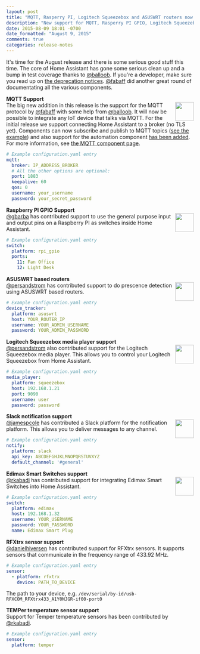 ```yaml
---
layout: post
title: "MQTT, Rasperry PI, Logitech Squeezebox and ASUSWRT routers now supported"
description: "New support for MQTT, Rasperry PI GPIO, Logitech Squeezebox and ASUSWRT routers"
date: 2015-08-09 18:01 -0700
date_formatted: "August 9, 2015"
comments: true
categories: release-notes
---
```


It's time for the August release and there is some serious good stuff this time. The core of Home Assistant has gone some serious clean up and a bump in test coverage thanks to [@balloob](https://github.com/balloob). If you're a developer, make sure you read up on [the deprecation notices](https://github.com/balloob/home-assistant/pull/251). [@fabaff](https://github.com/fabaff) did another great round of documentating all the various components.

__MQTT Support__<br>
<img src='/images/supported_brands/mqtt.png' style='border:none; box-shadow: none; float: right;' height='50' />
The big new addition in this release is the support for the MQTT protocol by [@fabaff](https://github.com/fabaff) with some help from [@balloob](https://github.com/balloob). It will now be possible to integrate any IoT device that talks via MQTT. For the initial release we support connecting Home Assistant to a broker (no TLS yet). Components can now subscribe and publish to MQTT topics ([see the example][mqtt-example]) and also support for the automation component [has been added][mqtt-automation]. For more information, see [the MQTT component page][mqtt-component].

[mqtt-example]: https://github.com/balloob/home-assistant/blob/dev/config/custom_components/mqtt_example.py
[mqtt-automation]: /components/automation.html#mqtt-based-automation
[mqtt-component]: /components/mqtt.html

```yaml
# Example configuration.yaml entry
mqtt:
  broker: IP_ADDRESS_BROKER
  # All the other options are optional:
  port: 1883
  keepalive: 60
  qos: 0
  username: your_username
  password: your_secret_password
```

<!--more-->

__Raspberry PI GPIO Support__<br>
<img src='/images/supported_brands/raspberry-pi.png' style='border:none; box-shadow: none; float: right;' height='50' />
[@gbarba](https://github.com/gbarba) has contributed support to use the general purpose input and output pins on a Raspberry PI as switches inside Home Assistant.

```yaml
# Example configuration.yaml entry
switch:
  platform: rpi_gpio
  ports:
    11: Fan Office
    12: Light Desk
```

__ASUSWRT based routers__<br>
<img src='/images/supported_brands/asus.png' style='border:none; box-shadow: none; float: right;' height='50' />
[@persandstrom](https://github.com/persandstrom) has contributed support to do prescence detection using ASUSWRT based routers.

```yaml
# Example configuration.yaml entry
device_tracker:
  platform: asuswrt
  host: YOUR_ROUTER_IP
  username: YOUR_ADMIN_USERNAME
  password: YOUR_ADMIN_PASSWORD
```

__Logitech Squeezebox media player support__<br>
<img src='/images/supported_brands/logitech.png' style='border:none; box-shadow: none; float: right;' height='50' />
[@persandstrom](https://github.com/persandstrom) also contributed support for the Logitech Squeezebox media player. This allows you to control your Logitech Squeezebox from Home Assistant.

```yaml
# Example configuration.yaml entry
media_player:
  platform: squeezebox
  host: 192.168.1.21
  port: 9090
  username: user
  password: password
```

__Slack notification support__<br>
<img src='/images/supported_brands/slack.png' style='border:none; box-shadow: none; float: right;' height='50' />
[@jamespcole](https://github.com/jamespcole) has contributed a Slack platform for the notification platform. This allows you to deliver messages to any channel.

```yaml
# Example configuration.yaml entry
notify:
  platform: slack
  api_key: ABCDEFGHJKLMNOPQRSTUVXYZ
  default_channel: '#general'
```

__Edimax Smart Switches support__<br>
<img src='/images/supported_brands/edimax.png' style='border:none; box-shadow: none; float: right;' height='50' />
[@rkabadi](https://github.com/rkabadi) has contributed support for integrating Edimax Smart Switches into Home Assistant.

```yaml
# Example configuration.yaml entry
switch:
  platform: edimax
  host: 192.168.1.32
  username: YOUR_USERNAME
  password: YOUR_PASSWORD
  name: Edimax Smart Plug
```

__RFXtrx sensor support__<br>
[@danielhiversen](https://github.com/danielhiversen) has contributed support for RFXtrx sensors. It supports sensors that communicate in the frequency range of 433.92 MHz.

```yaml
# Example configuration.yaml entry
sensor:
  - platform: rfxtrx
    device: PATH_TO_DEVICE
```

The path to your device, e.g. `/dev/serial/by-id/usb-RFXCOM_RFXtrx433_A1Y0NJGR-if00-port0`

__TEMPer temperature sensor support__<br>
Support for Temper temperature sensors has been contributed by [@rkabadi](https://github.com/rkabadi).

```yaml
# Example configuration.yaml entry
sensor:
  platform: temper
```
